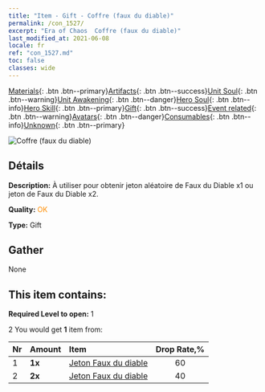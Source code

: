 ```yaml
---
title: "Item - Gift - Coffre (faux du diable)"
permalink: /con_1527/
excerpt: "Era of Chaos  Coffre (faux du diable)"
last_modified_at: 2021-06-08
locale: fr
ref: "con_1527.md"
toc: false
classes: wide
---
```

 [Materials](/ItemsFR/){: .btn .btn--primary}[Artifacts](/ItemsFR/Artifacts/){: .btn .btn--success}[Unit Soul](/ItemsFR/UnitSoul/){: .btn .btn--warning}[Unit Awakening](/ItemsFR/UnitAwakening/){: .btn .btn--danger}[Hero Soul](/ItemsFR/HeroSoul/){: .btn .btn--info}[Hero Skill](/ItemsFR/HeroSkill/){: .btn .btn--primary}[Gift](/ItemsFR/Gift/){: .btn .btn--success}[Event related](/ItemsFR/Events/){: .btn .btn--warning}[Avatars](/ItemsFR/Avatars/){: .btn .btn--danger}[Consumables](/ItemsFR/Consumables/){: .btn .btn--info}[Unknown](/ItemsFR/Unknown/){: .btn .btn--primary}

 ![Coffre (faux du diable)](/images/t/i_907141.png)

## Détails
 **Description:** À utiliser pour obtenir jeton aléatoire de Faux du Diable x1 ou jeton de Faux du Diable x2.

 **Quality:** <span style="color: #FF8C00">OK</span>

 **Type:** Gift

## Gather

  None

## This item contains:

 **Required Level to open:** 1

 2 You would get **1** item  from:

  | Nr | Amount |     Item    | Drop Rate,% |
  |:---|:-------|:------------|:---------:|
  | 1 |  **1x** | [Jeton Faux du diable](/ItemsFR/con_984/) | 60 | 
  | 2 |  **2x** | [Jeton Faux du diable](/ItemsFR/con_984/) | 40 | 
